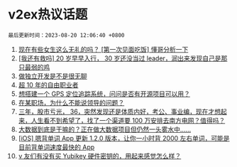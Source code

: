 # v2ex热议话题

`最后更新时间：2023-08-20 12:06:40 +0800`

1. [现在有些女生这么无礼的吗？ [第一次见面吃饭] 懂哥分析一下](https://www.v2ex.com/t/966746)
1. [[我还有救吗] 20 岁早早入行， 30 岁还没当过 leader，润出来发现自己是那只最弱的鸡](https://www.v2ex.com/t/966655)
1. [做独立开发是不是很无聊](https://www.v2ex.com/t/966663)
1. [超 10 年的自由职业者](https://www.v2ex.com/t/966767)
1. [想搭建一个 GPS 定位追踪系统，问问是否有开源项目可以用？](https://www.v2ex.com/t/966631)
1. [在某职场，为什么不能说领导的问题？](https://www.v2ex.com/t/966649)
1. [三年，股市亏光， 36，突然发现还是体质内好，考公、事业编，现在才想起来，人生看不到希望了，找了一个渠道要 100 万安排去南方电网？值得吗？](https://www.v2ex.com/t/966775)
1. [大数据到底是干嘛的？正在做大数据项目但仍然一头雾水中……](https://www.v2ex.com/t/966674)
1. [[iOS] 嗯背单词 App 更新 1.2.0 版本，让你一小时背 2000 左右单词，可能是目前背单词速度最快的 App](https://www.v2ex.com/t/966645)
1. [v 友们有没有买 Yubikey 硬件密钥的，用起来感觉怎么样？](https://www.v2ex.com/t/966665)

